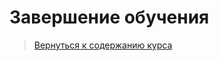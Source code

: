 Завершение обучения
====================

>
>[Вернуться к содержанию курса]({{site.baseurl}}/content)
>

